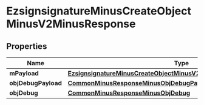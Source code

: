 
# EzsignsignatureMinusCreateObjectMinusV2MinusResponse

## Properties
Name | Type | Description | Notes
------------ | ------------- | ------------- | -------------
**mPayload** | [**EzsignsignatureMinusCreateObjectMinusV2MinusResponseMinusMPayload**](EzsignsignatureMinusCreateObjectMinusV2MinusResponseMinusMPayload.md) |  | 
**objDebugPayload** | [**CommonMinusResponseMinusObjDebugPayload**](CommonMinusResponseMinusObjDebugPayload.md) |  |  [optional]
**objDebug** | [**CommonMinusResponseMinusObjDebug**](CommonMinusResponseMinusObjDebug.md) |  |  [optional]



